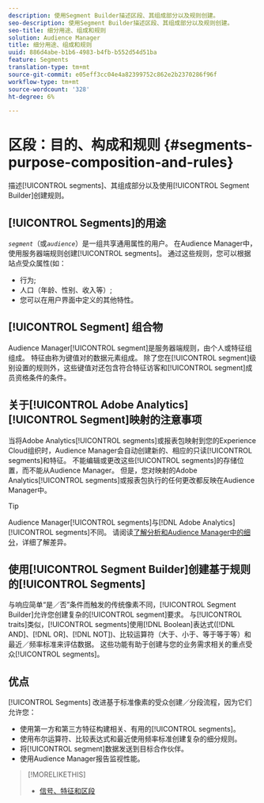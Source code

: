 ```yaml
---
description: 使用Segment Builder描述区段、其组成部分以及规则创建。
seo-description: 使用Segment Builder描述区段、其组成部分以及规则创建。
seo-title: 细分用途、组成和规则
solution: Audience Manager
title: 细分用途、组成和规则
uuid: 886d4abe-b1b6-4983-b4fb-b552d54d51ba
feature: Segments
translation-type: tm+mt
source-git-commit: e05eff3cc04e4a82399752c862e2b2370286f96f
workflow-type: tm+mt
source-wordcount: '328'
ht-degree: 6%

---
```



# 区段：目的、构成和规则 {#segments-purpose-composition-and-rules}

描述[!UICONTROL segments]、其组成部分以及使用[!UICONTROL Segment Builder]创建规则。

## [!UICONTROL Segments]的用途

*`segment`*（或&#x200B;*`audience`*）是一组共享通用属性的用户。 在Audience Manager中，使用服务器端规则创建[!UICONTROL segments]。 通过这些规则，您可以根据站点受众属性(如：

* 行为;
* 人口（年龄、性别、收入等）;
* 您可以在用户界面中定义的其他特性。

## [!UICONTROL Segment] 组合物

Audience Manager[!UICONTROL segment]是服务器端规则，由个人或特征组组成。 特征由称为键值对的数据元素组成。 除了您在[!UICONTROL segment]级别设置的规则外，这些键值对还包含符合特征访客和[!UICONTROL segment]成员资格条件的条件。

## 关于[!UICONTROL Adobe Analytics] [!UICONTROL Segment]映射的注意事项

当将Adobe Analytics[!UICONTROL segments]或报表包映射到您的Experience Cloud组织时，Audience Manager会自动创建新的、相应的只读[!UICONTROL segments]和特征。 不能编辑或更改这些[!UICONTROL segments]的存储位置，而不能从Audience Manager。 但是，您对映射的Adobe Analytics[!UICONTROL segments]或报表包执行的任何更改都反映在Audience Manager中。

>[!TIP]
>
>Audience Manager[!UICONTROL segments]与[!DNL Adobe Analytics] [!UICONTROL segments]不同。 请阅读[了解分析和Audience Manager中的细分](https://docs.adobe.com/content/help/zh-Hans/analytics/integration/audience-analytics/audience-analytics-workflow/aam-analytics-segments.html)，详细了解差异。

## 使用[!UICONTROL Segment Builder]创建基于规则的[!UICONTROL Segments]

与响应简单“是／否”条件而触发的传统像素不同，[!UICONTROL Segment Builder]允许您创建复杂的[!UICONTROL segment]要求。 与[!UICONTROL traits]类似，[!UICONTROL segments]使用[!DNL Boolean]表达式([!DNL AND]、[!DNL OR]、[!DNL NOT])、比较运算符（大于、小于、等于等于等）和最近／频率标准来评估数据。 这些功能有助于创建与您的业务需求相关的重点受众[!UICONTROL segments]。

## 优点

[!UICONTROL Segments] 改进基于标准像素的受众创建／分段流程，因为它们允许您：

* 使用第一方和第三方特征构建相关、有用的[!UICONTROL segments]。
* 使用布尔运算符、比较表达式和最近使用频率标准创建复杂的细分规则。
* 将[!UICONTROL segment]数据发送到目标合作伙伴。
* 使用Audience Manager报告监视性能。

>[!MORELIKETHIS]
>
>* [信号、特征和区段](../../reference/signal-trait-segment.md)

